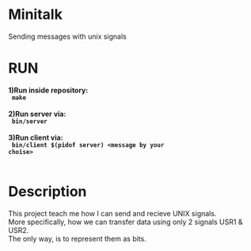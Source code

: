 # Minitalk
Sending messages with unix signals
# RUN
<b>1)Run inside repository:</br>
<code> make </code></br></br>
2)Run server via:</br>
<code> bin/server </code></br></br>
3)Run client via:</br>
<code> bin/client $(pidof server) \<message by your choise> </code></br></br>

# Description </b>
This project teach me how I can send and recieve UNIX signals.</br>
More specifically, how we can transfer data using only 2 signals USR1 & USR2. </br>
The only way, is to represent them as bits.
